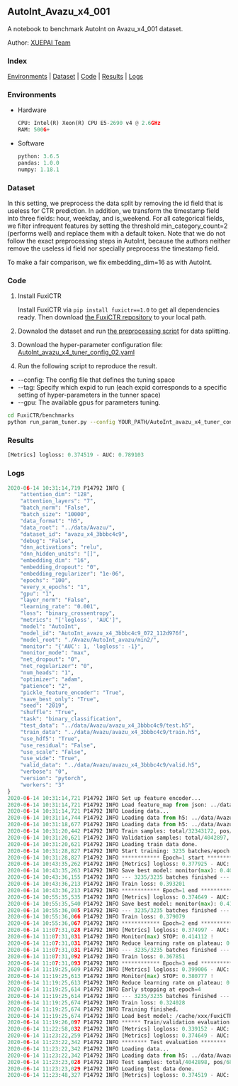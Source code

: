 ## AutoInt_Avazu_x4_001

A notebook to benchmark AutoInt on Avazu_x4_001 dataset.

Author: [XUEPAI Team](https://github.com/xue-pai)


### Index
[Environments](#Environments) | [Dataset](#Dataset) | [Code](#Code) | [Results](#Results) | [Logs](#Logs)

### Environments
+ Hardware

  ```python
  CPU: Intel(R) Xeon(R) CPU E5-2690 v4 @ 2.6GHz
  RAM: 500G+
  ```
+ Software

  ```python
  python: 3.6.5
  pandas: 1.0.0
  numpy: 1.18.1
  ```

### Dataset
In this setting, we preprocess the data split by removing the id field that is useless for CTR prediction. In addition, we transform the timestamp field into three fields: hour, weekday, and is_weekend. For all categorical fields, we filter infrequent features by setting the threshold min_category_count=2 (performs well) and replace them with a default <OOV> token. Note that we do not follow the exact preprocessing steps in AutoInt, because the authors neither remove the useless id field nor specially preprocess the timestamp field.

To make a fair comparison, we fix embedding_dim=16 as with AutoInt.


### Code
1. Install FuxiCTR
  
    Install FuxiCTR via `pip install fuxictr==1.0` to get all dependencies ready. Then download [the FuxiCTR repository](https://github.com/huawei-noah/benchmark/archive/53e314461c19dbc7f462b42bf0f0bfae020dc398.zip) to your local path.

2. Downalod the dataset and run [the preprocessing script](https://github.com/xue-pai/Open-CTR-Benchmark/blob/master/datasets/Avazu/Avazu_x4/split_avazu_x4.py) for data splitting. 

3. Download the hyper-parameter configuration file: [AutoInt_avazu_x4_tuner_config_02.yaml](./AutoInt_avazu_x4_tuner_config_02.yaml)

4. Run the following script to reproduce the result. 
  + --config: The config file that defines the tuning space
  + --tag: Specify which expid to run (each expid corresponds to a specific setting of hyper-parameters in the tunner space)
  + --gpu: The available gpus for parameters tuning.

  ```bash
  cd FuxiCTR/benchmarks
  python run_param_tuner.py --config YOUR_PATH/AutoInt_avazu_x4_tuner_config_02.yaml --tag 072 --gpu 0
  ```

### Results
```python
[Metrics] logloss: 0.374519 - AUC: 0.789103
```


### Logs
```python
2020-06-14 10:31:14,719 P14792 INFO {
    "attention_dim": "128",
    "attention_layers": "7",
    "batch_norm": "False",
    "batch_size": "10000",
    "data_format": "h5",
    "data_root": "../data/Avazu/",
    "dataset_id": "avazu_x4_3bbbc4c9",
    "debug": "False",
    "dnn_activations": "relu",
    "dnn_hidden_units": "[]",
    "embedding_dim": "16",
    "embedding_dropout": "0",
    "embedding_regularizer": "1e-06",
    "epochs": "100",
    "every_x_epochs": "1",
    "gpu": "1",
    "layer_norm": "False",
    "learning_rate": "0.001",
    "loss": "binary_crossentropy",
    "metrics": "['logloss', 'AUC']",
    "model": "AutoInt",
    "model_id": "AutoInt_avazu_x4_3bbbc4c9_072_112d976f",
    "model_root": "./Avazu/AutoInt_avazu/min2/",
    "monitor": "{'AUC': 1, 'logloss': -1}",
    "monitor_mode": "max",
    "net_dropout": "0",
    "net_regularizer": "0",
    "num_heads": "1",
    "optimizer": "adam",
    "patience": "2",
    "pickle_feature_encoder": "True",
    "save_best_only": "True",
    "seed": "2019",
    "shuffle": "True",
    "task": "binary_classification",
    "test_data": "../data/Avazu/avazu_x4_3bbbc4c9/test.h5",
    "train_data": "../data/Avazu/avazu_x4_3bbbc4c9/train.h5",
    "use_hdf5": "True",
    "use_residual": "False",
    "use_scale": "False",
    "use_wide": "True",
    "valid_data": "../data/Avazu/avazu_x4_3bbbc4c9/valid.h5",
    "verbose": "0",
    "version": "pytorch",
    "workers": "3"
}
2020-06-14 10:31:14,721 P14792 INFO Set up feature encoder...
2020-06-14 10:31:14,721 P14792 INFO Load feature_map from json: ../data/Avazu/avazu_x4_3bbbc4c9/feature_map.json
2020-06-14 10:31:14,721 P14792 INFO Loading data...
2020-06-14 10:31:14,744 P14792 INFO Loading data from h5: ../data/Avazu/avazu_x4_3bbbc4c9/train.h5
2020-06-14 10:31:18,677 P14792 INFO Loading data from h5: ../data/Avazu/avazu_x4_3bbbc4c9/valid.h5
2020-06-14 10:31:20,442 P14792 INFO Train samples: total/32343172, pos/5492052, neg/26851120, ratio/16.98%
2020-06-14 10:31:20,621 P14792 INFO Validation samples: total/4042897, pos/686507, neg/3356390, ratio/16.98%
2020-06-14 10:31:20,621 P14792 INFO Loading train data done.
2020-06-14 10:31:28,827 P14792 INFO Start training: 3235 batches/epoch
2020-06-14 10:31:28,827 P14792 INFO ************ Epoch=1 start ************
2020-06-14 10:43:35,262 P14792 INFO [Metrics] logloss: 0.377925 - AUC: 0.783227
2020-06-14 10:43:35,263 P14792 INFO Save best model: monitor(max): 0.405302
2020-06-14 10:43:36,155 P14792 INFO --- 3235/3235 batches finished ---
2020-06-14 10:43:36,213 P14792 INFO Train loss: 0.393201
2020-06-14 10:43:36,213 P14792 INFO ************ Epoch=1 end ************
2020-06-14 10:55:35,535 P14792 INFO [Metrics] logloss: 0.374649 - AUC: 0.788863
2020-06-14 10:55:35,540 P14792 INFO Save best model: monitor(max): 0.414213
2020-06-14 10:55:36,005 P14792 INFO --- 3235/3235 batches finished ---
2020-06-14 10:55:36,066 P14792 INFO Train loss: 0.379079
2020-06-14 10:55:36,067 P14792 INFO ************ Epoch=2 end ************
2020-06-14 11:07:31,028 P14792 INFO [Metrics] logloss: 0.374997 - AUC: 0.789109
2020-06-14 11:07:31,031 P14792 INFO Monitor(max) STOP: 0.414112 !
2020-06-14 11:07:31,031 P14792 INFO Reduce learning rate on plateau: 0.000100
2020-06-14 11:07:31,031 P14792 INFO --- 3235/3235 batches finished ---
2020-06-14 11:07:31,092 P14792 INFO Train loss: 0.367851
2020-06-14 11:07:31,093 P14792 INFO ************ Epoch=3 end ************
2020-06-14 11:19:25,609 P14792 INFO [Metrics] logloss: 0.399006 - AUC: 0.779783
2020-06-14 11:19:25,613 P14792 INFO Monitor(max) STOP: 0.380777 !
2020-06-14 11:19:25,613 P14792 INFO Reduce learning rate on plateau: 0.000010
2020-06-14 11:19:25,614 P14792 INFO Early stopping at epoch=4
2020-06-14 11:19:25,614 P14792 INFO --- 3235/3235 batches finished ---
2020-06-14 11:19:25,674 P14792 INFO Train loss: 0.324028
2020-06-14 11:19:25,674 P14792 INFO Training finished.
2020-06-14 11:19:25,674 P14792 INFO Load best model: /cache/xxx/FuxiCTR/benchmarks/Avazu/AutoInt_avazu/min2/avazu_x4_3bbbc4c9/AutoInt_avazu_x4_3bbbc4c9_072_112d976f_model.ckpt
2020-06-14 11:19:26,097 P14792 INFO ****** Train/validation evaluation ******
2020-06-14 11:22:58,032 P14792 INFO [Metrics] logloss: 0.339152 - AUC: 0.842612
2020-06-14 11:23:22,259 P14792 INFO [Metrics] logloss: 0.374649 - AUC: 0.788863
2020-06-14 11:23:22,342 P14792 INFO ******** Test evaluation ********
2020-06-14 11:23:22,342 P14792 INFO Loading data...
2020-06-14 11:23:22,342 P14792 INFO Loading data from h5: ../data/Avazu/avazu_x4_3bbbc4c9/test.h5
2020-06-14 11:23:23,028 P14792 INFO Test samples: total/4042898, pos/686507, neg/3356391, ratio/16.98%
2020-06-14 11:23:23,029 P14792 INFO Loading test data done.
2020-06-14 11:23:48,327 P14792 INFO [Metrics] logloss: 0.374519 - AUC: 0.789103



```
